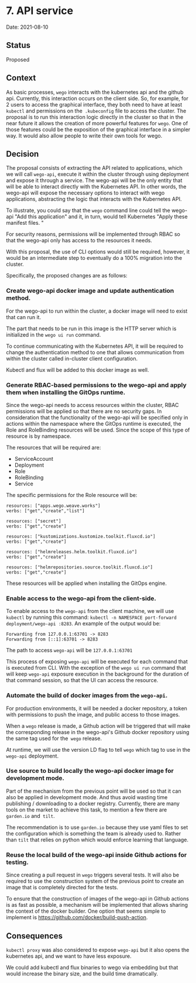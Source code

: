 # 7. API service

Date: 2021-08-10

## Status

Proposed

## Context

As basic processes, `wego` interacts with the kubernetes api and the github api. Currently, this interaction occurs on the client side. So, for example, for 2 users to access the graphical interface, they both need to have at least `kubectl` and permissions on the` .kubeconfig` file to access the cluster. The proposal is to run this interaction logic directly in the cluster so that in the near future it allows the creation of more powerful features for `wego`. One of those features could be the exposition of the graphical interface in a simpler way. It would also allow people to write their own tools for wego.

## Decision

The proposal consists of extracting the API related to applications, which we will call `wego-api`, execute it within the cluster through using deployment and expose it through a service. The wego-api will be the only entity that will be able to interact directly with the Kubernetes API. In other words, the wego-api will expose the necessary options to interact with wego applications, abstracting the logic that interacts with the Kubernetes API.

To illustrate, you could say that the `wego` command line could tell the wego-api "Add this application" and it, in turn, would tell Kubernetes "Apply these manifest files. "

For security reasons, permissions will be implemented through RBAC so that the wego-api only has access to the resources it needs.

With this proposal, the use of CLI options would still be required, however, it would be an intermediate step to eventually do
a 100% migration into the cluster.

Specifically, the proposed changes are as follows:

### Create wego-api docker image and update authentication method.

For the wego-api to run within the cluster, a docker image will need to exist that can run it.

The part that needs to be run in this image is the HTTP server which is initialized in the `wego ui run` command.

To continue communicating with the Kubernetes API, it will be required to change the authentication method to one that allows communication from within the cluster called in-cluster client configuration.

Kubectl and flux will be added to this docker image as well.

### Generate RBAC-based permissions to the wego-api and apply them when installing the GitOps runtime.

Since the wego-api needs to access resources within the cluster, RBAC permissions will be applied so that there are no security gaps. In consideration that the functionality of the wego-api will be specified only in actions within the namespace where the GitOps runtime is executed, the Role and RoleBinding resources will be used. Since the scope of this type of resource is by namespace. 

The resources that will be required are:

- ServiceAccount
- Deployment
- Role
- RoleBinding
- Service

The specific permissions for the Role resource will be:

```
resources: ["apps.wego.weave.works"]
verbs: ["get","create","list"]

resources: ["secret"]
verbs: ["get","create"]

resources: ["kustomizations.kustomize.toolkit.fluxcd.io"]
verbs: ["get","create"]

resources: ["helmreleases.helm.toolkit.fluxcd.io"]
verbs: ["get","create"]

resources: ["helmrepositories.source.toolkit.fluxcd.io"]
verbs: ["get","create"]
```

These resources will be applied when installing the GitOps engine.

### Enable access to the wego-api from the client-side.

To enable access to the `wego-api` from the client machine, we will use `kubectl` by running this command: `kubectl -n NAMESPACE port-forward deployment/wego-api :8283`. An example of the output would be: 
```
Forwarding from 127.0.0.1:63701 -> 8283
Forwarding from [::1]:63701 -> 8283
```

The path to access `wego-api` will be `127.0.0.1:63701` 

This process of exposing `wego-api` will be executed for each command that is executed from CLI. With the exception of the `wego ui run` command that will keep `wego-api` exposure execution in the background for the duration of that command session, so that the UI can access the resource.

### Automate the build of docker images from the `wego-api`.

For production environments, it will be needed a docker repository, a token with permissions to push the image, and public access to those images.

When a `wego` release is made, a Github action will be triggered that will make the corresponding release in the wego-api's Github docker repository using the same tag used for the` wego` release.

At runtime, we will use the version LD flag to tell `wego` which tag to use in the `wego-api` deployment.

### Use source to build locally the wego-api docker image for development mode.

Part of the mechanism from the previous point will be used so that it can also be applied in development mode. And thus avoid wasting time publishing / downloading to a docker registry. Currently, there are many tools on the market to achieve this task, to mention a few there are `garden.io` and` tilt`.

The recommendation is to use `garden.io` because they use yaml files to set the configuration which is something the team is already used to. Rather than `tilt` that relies on python which would enforce learning that language. 

### Reuse the local build of the wego-api inside Github actions for testing.

Since creating a pull request in `wego` triggers several tests. It will also be required to use the construction system of the previous point to create an image that is completely directed for the tests.

To ensure that the construction of images of the wego-api in Github actions is as fast as possible, a mechanism will be implemented that allows sharing the context of the docker builder. One option that seems simple to implement is https://github.com/docker/build-push-action.

## Consequences

`kubectl proxy` was also considered to expose `wego-api` but it also opens the kubernetes api, and we want to have less exposure.

We could add kubectl and flux binaries to wego via embedding but that would increase the binary size, and the build time dramatically.

